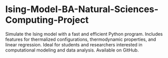 # Ising-Model-BA-Natural-Sciences-Computing-Project
Simulate the Ising model with a fast and efficient Python program. Includes features for thermalized configurations, thermodynamic properties, and linear regression. Ideal for students and researchers interested in computational modeling and data analysis. Available on GitHub.
